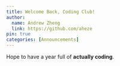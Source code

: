 ```yaml
---
title: Welcome Back, Coding Club!
author:
  name: Andrew Zheng
  link: https://github.com/aheze
pin: true
categories: [Announcements]
---
```


Hope to have a year full of **actually coding**.